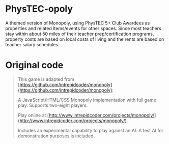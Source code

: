 # PhysTEC-opoly

A themed version of Monopoly, using PhysTEC 5+ Club Awardees as properties and related items/events for other spaces. Since most teachers stay within about 50 miles of their teacher prep/certification programs, property costs are based on local costs of living and the rents are based on teacher salary schedules.

# Original code

>This game is adapted from [https://github.com/intrepidcoder/monopoly](https://github.com/intrepidcoder/monopoly):
>
>A JavaScript/HTML/CSS Monopoly implementation with full game play. Supports two-eight players.
>
>Play online at [http://www.intrepidcoder.com/projects/monopoly/](http://www.intrepidcoder.com/projects/monopoly/).
>
>Includes an experimental capability to play against an AI. A test AI for demonstration purposes is included.
